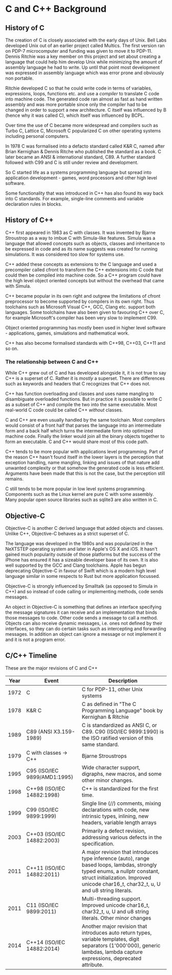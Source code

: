 # C and C++ Background

## History of C

The creation of C is closely associated with the early days of Unix. Bell Labs developed Unix out of an earlier project called Multics. The first version ran on PDP-7 microcomputer and funding was given to move it to PDP-11. Dennis Ritchie was a key member on this project and set about creating a language that could help him develop Unix while minimizing the amount of assembly language he had to write. Up until that point most development was expressed in assembly language which was error prone and obviously non portable.

Ritchie developed C so that he could write code in terms of variables, expressions, loops, functions etc. and use a _compiler_ to translate C code into machine code. The generated code ran almost as fast as hand written assembly and was more portable since only the compiler had to be changed in order to support a new architecture. C itself was influenced by B (hence why it was called C), which itself was influenced by BCPL.

Over time the use of C became more widespread and compilers such as Turbo C, Lattice C, Microsoft C popularized C on other operating systems including personal computers.

In 1978 C was formalised into a defacto standard called K&R C, named after Brian Kernighan & Dennis Ritche who published the standard as a book. C later became an ANSI & international standard, C89. A further standard followed with C99 and C is still under review and development.

So C started life as a systems programming language but spread into application development - games, word processors and other high level software.

Some functionality that was introduced in C++ has also found its way back into C standards. For example, single-line comments and variable declaration rules in blocks.

## History of C++
C++ first appeared in 1983 as C with classes. It was invented by Bjarne Stroustrop as a way to imbue C with Simula-like features. Simula was a language that allowed concepts such as objects, classes and inheritance to be expressed in code and as its name suggests was created for running simulations. It was considered too slow for systems use.

C++ added these concepts as extensions to the C language and used a precompiler called cfront to transform the C++ extensions into C code that could then be compiled into machine code. So a C++ program could have the high level object oriented concepts but without the overhead that came with Simula.

C++ became popular in its own right and outgrew the limitations of cfront preprocessor to become supported by compilers in its own right. Thus toolchains such as Microsoft Visual C++, GCC, Clang etc. support both languages. Some toolchains have also been given to favouring C++ over C, for example Microsoft's compiler has been very slow to implement C99.

Object oriented programming has mostly been used in higher level software - applications, games,  simulations and mathematical work.

C++ has also become formalised standards with C++98, C++03, C++11 and so on.

### The relationship between C and C++

While C++ grew out of C and has developed alongside it, it is not true to say C++ is a superset of C. Rather it is _mostly_ a superset. There are differences such as keywords and headers that C recognizes that C++ does not.

C++ has function overloading and classes and uses name mangling to disambiguate overloaded functions. But in practice it is possible to write C as a subset of C++ and compile the two into the same executable. Most real-world C code could be called C++ _without_ classes.

C and C++ are even usually handled by the same toolchain. Most compilers would consist of a front half that parses the language into an intermediate form and a back half which turns the intermediate form into optimized machine code. Finally the linker would join all the binary objects together to form an executable. C and C++ would share most of this code path.

C++ tends to be more popular with applications level programming. Part of the reason C++ hasn't found itself in the lower layers is the perception that exception handling, name mangling, linking and issues of that nature add unwanted complexity or that somehow the generated code is less efficient. Arguments have been made that this is not the case, but the perception still remains.

C still tends to be more popular in low level systems programming. Components such as the Linux kernel are pure C with some assembly. Many popular open source libraries such as sqlite3 are also written in C.

## Objective-C

Objective-C is another C derived language that added objects and classes. Unlike C++, Objective-C behaves as a strict superset of C.

The language was developed in the 1980s and was popularized in the NeXTSTEP operating system and later in Apple's OS X and iOS. It hasn't gained much popularity outside of those platforms but the success of the iPhone has ensured it has a sizeable developer base of its own. It is also well supported by the GCC and Clang toolchains. Apple has begun deprecating Objective-C in favour of Swift which is a modern high level language similar in some respects to Rust but more application focussed.

Objective-C is strongly influenced by Smalltalk (as opposed to Simula in C++) and so instead of code calling or implementing methods, code sends messages.

An object in Objective-C is something that defines an interface specifying the message signatures it can receive and an implementation that binds those messages to code. Other code sends a message to call a method. Objects can also receive dynamic messages, i.e. ones not defined by their interfaces, so they can do certain tasks such as intercepting and forwarding messages. In addition an object can ignore a message or not implement it and it is not a program error.

## C/C++ Timeline

These are the major revisions of C and C++

Year | Event | Description
-----| ----- | ----
1972 | C | C for PDP-11, other Unix systems
1978 | K&R C | C as defined in "The C Programming Language" book by Kernighan & Ritchie
1989 | C89 (ANSI X3.159-1989) | C is standardized as ANSI C, or C89. C90 (ISO/IEC 9899:1990) is the ISO ratified version of this same standard.
1979 | C with classes -> C++ | Bjarne Stroustrops
1995 | C95 (ISO/IEC 9899/AMD1:1995) | Wide character support, digraphs, new macros, and some other minor changes.
1998 | C++98 (ISO/IEC 14882:1998) | C++ is standardized for the first time.
1999 | C99 (ISO/IEC 9899:1999) | Single line (//) comments, mixing declarations with code, new intrinsic types, inlining, new headers, variable length arrays
2003 | C++03 (ISO/IEC 14882:2003) | Primarily a defect revision, addressing various defects in the specification.
2011 | C++11 (ISO/IEC 14882:2011) | A major revision that introduces type inference (auto), range based loops, lambdas, strongly typed enums, a nullptr constant, struct initialization. Improved unicode char16_t, char32_t, u, U and u8 string literals.
2011 | C11 (ISO/IEC 9899:2011) | Multi-threading support. Improved unicode char16_t, char32_t, u, U and u8 string literals. Other minor changes
2014 | C++14 (ISO/IEC 14882:2014) | Another major revision that introduces auto return types, variable templates, digit separators (1'000'000), generic lambdas, lambda capture expressions, deprecated attribute.
